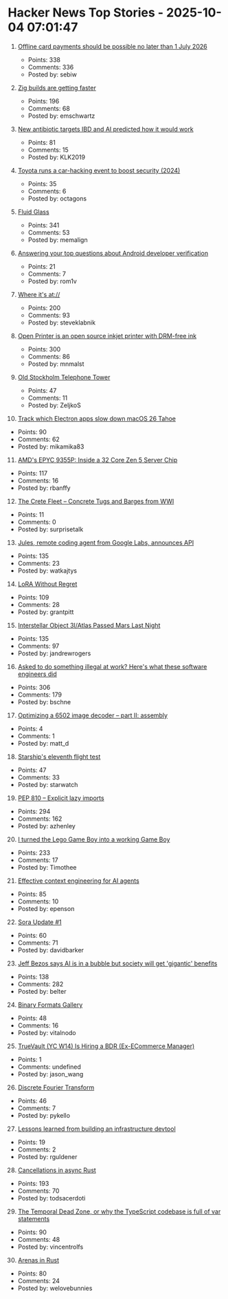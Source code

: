 # Hacker News Top Stories - 2025-10-04 07:01:47

1. [Offline card payments should be possible no later than 1 July 2026](https://www.riksbank.se/en-gb/press-and-published/notices-and-press-releases/press-releases/2025/offline-card-payments-should-be-possible-no-later-than-1-july-2026/)
   - Points: 338
   - Comments: 336
   - Posted by: sebiw

2. [Zig builds are getting faster](https://mitchellh.com/writing/zig-builds-getting-faster)
   - Points: 196
   - Comments: 68
   - Posted by: emschwartz

3. [New antibiotic targets IBD and AI predicted how it would work](https://healthsci.mcmaster.ca/new-antibiotic-targets-ibd-and-ai-predicted-how-it-would-work-before-scientists-could-prove-it/)
   - Points: 81
   - Comments: 15
   - Posted by: KLK2019

4. [Toyota runs a car-hacking event to boost security (2024)](https://toyotatimes.jp/en/spotlights/1061.html)
   - Points: 35
   - Comments: 6
   - Posted by: octagons

5. [Fluid Glass](https://chiuhans111.github.io/fluidglass/)
   - Points: 341
   - Comments: 53
   - Posted by: memalign

6. [Answering your top questions about Android developer verification](https://android-developers.googleblog.com/2025/09/lets-talk-security-answering-your-top.html)
   - Points: 21
   - Comments: 7
   - Posted by: rom1v

7. [Where it's at://](https://overreacted.io/where-its-at/)
   - Points: 200
   - Comments: 93
   - Posted by: steveklabnik

8. [Open Printer is an open source inkjet printer with DRM-free ink](https://www.notebookcheck.net/Open-Printer-is-an-open-source-inkjet-printer-with-DRM-free-ink-and-roll-paper-support.1126929.0.html)
   - Points: 300
   - Comments: 86
   - Posted by: mnmalst

9. [Old Stockholm Telephone Tower](https://en.wikipedia.org/wiki/Old_Stockholm_telephone_tower)
   - Points: 47
   - Comments: 11
   - Posted by: ZeljkoS

10. [Track which Electron apps slow down macOS 26 Tahoe](https://avarayr.github.io/shamelectron/)
   - Points: 90
   - Comments: 62
   - Posted by: mikamika83

11. [AMD's EPYC 9355P: Inside a 32 Core Zen 5 Server Chip](https://chipsandcheese.com/p/amds-epyc-9355p-inside-a-32-core)
   - Points: 117
   - Comments: 16
   - Posted by: rbanffy

12. [The Crete Fleet – Concrete Tugs and Barges from WWI](https://thecretefleet.com)
   - Points: 11
   - Comments: 0
   - Posted by: surprisetalk

13. [Jules, remote coding agent from Google Labs, announces API](https://jules.google/docs/changelog/)
   - Points: 135
   - Comments: 23
   - Posted by: watkajtys

14. [LoRA Without Regret](https://thinkingmachines.ai/blog/lora/)
   - Points: 109
   - Comments: 28
   - Posted by: grantpitt

15. [Interstellar Object 3I/Atlas Passed Mars Last Night](https://earthsky.org/space/new-interstellar-object-candidate-heading-toward-the-sun-a11pl3z/)
   - Points: 135
   - Comments: 97
   - Posted by: jandrewrogers

16. [Asked to do something illegal at work? Here's what these software engineers did](https://blog.pragmaticengineer.com/asked-to-do-something-illegal-at-work/)
   - Points: 306
   - Comments: 179
   - Posted by: bschne

17. [Optimizing a 6502 image decoder – part II: assembly](https://www.colino.net/wordpress/en/archives/2025/10/03/optimizing-a-6502-image-decoder-part-ii-assembly/)
   - Points: 4
   - Comments: 1
   - Posted by: matt_d

18. [Starship's eleventh flight test](https://www.spacex.com/launches/starship-flight-11)
   - Points: 47
   - Comments: 33
   - Posted by: starwatch

19. [PEP 810 – Explicit lazy imports](https://pep-previews--4622.org.readthedocs.build/pep-0810/)
   - Points: 294
   - Comments: 162
   - Posted by: azhenley

20. [I turned the Lego Game Boy into a working Game Boy](https://blog.nataliethenerd.com/i-turned-the-lego-game-boy-into-a-working-game-boy-part-1/)
   - Points: 233
   - Comments: 17
   - Posted by: Timothee

21. [Effective context engineering for AI agents](https://www.anthropic.com/engineering/effective-context-engineering-for-ai-agents)
   - Points: 85
   - Comments: 10
   - Posted by: epenson

22. [Sora Update #1](https://blog.samaltman.com/sora-update-number-1)
   - Points: 60
   - Comments: 71
   - Posted by: davidbarker

23. [Jeff Bezos says AI is in a bubble but society will get 'gigantic' benefits](https://www.cnbc.com/2025/10/03/jeff-bezos-ai-in-an-industrial-bubble-but-society-to-benefit.html)
   - Points: 138
   - Comments: 282
   - Posted by: belter

24. [Binary Formats Gallery](https://formats.kaitai.io/)
   - Points: 48
   - Comments: 16
   - Posted by: vitalnodo

25. [TrueVault (YC W14) Is Hiring a BDR (Ex-ECommerce Manager)](https://www.ycombinator.com/companies/truevault/jobs/FaC8Apo-ecommerce-manager-bdr)
   - Points: 1
   - Comments: undefined
   - Posted by: jason_wang

26. [Discrete Fourier Transform](https://nima101.github.io/dft)
   - Points: 46
   - Comments: 7
   - Posted by: pykello

27. [Lessons learned from building an infrastructure devtool](https://www.nango.dev/blog/lessons-learned-building-infrastructure-devtool)
   - Points: 19
   - Comments: 2
   - Posted by: rguldener

28. [Cancellations in async Rust](https://sunshowers.io/posts/cancelling-async-rust/)
   - Points: 193
   - Comments: 70
   - Posted by: todsacerdoti

29. [The Temporal Dead Zone, or why the TypeScript codebase is full of var statements](https://vincentrolfs.dev/blog/ts-var)
   - Points: 90
   - Comments: 48
   - Posted by: vincentrolfs

30. [Arenas in Rust](https://russellw.github.io/arenas)
   - Points: 80
   - Comments: 24
   - Posted by: welovebunnies

